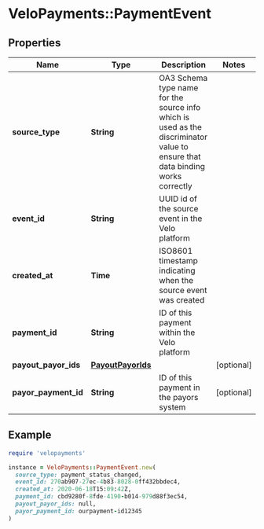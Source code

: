 # VeloPayments::PaymentEvent

## Properties

| Name | Type | Description | Notes |
| ---- | ---- | ----------- | ----- |
| **source_type** | **String** | OA3 Schema type name for the source info which is used as the discriminator value to ensure that data binding works correctly |  |
| **event_id** | **String** | UUID id of the source event in the Velo platform |  |
| **created_at** | **Time** | ISO8601 timestamp indicating when the source event was created |  |
| **payment_id** | **String** | ID of this payment within the Velo platform |  |
| **payout_payor_ids** | [**PayoutPayorIds**](PayoutPayorIds.md) |  | [optional] |
| **payor_payment_id** | **String** | ID of this payment in the payors system | [optional] |

## Example

```ruby
require 'velopayments'

instance = VeloPayments::PaymentEvent.new(
  source_type: payment_status_changed,
  event_id: 270ab907-27ec-4b83-8028-0ff432bbdec4,
  created_at: 2020-06-18T15:09:42Z,
  payment_id: cbd9280f-8fde-4190-b014-979d88f3ec54,
  payout_payor_ids: null,
  payor_payment_id: ourpayment-id12345
)
```

